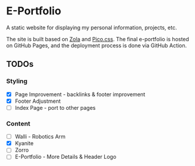 # E-Portfolio

A static website for displaying my personal information, projects, etc.

The site is built based on [Zola](https://www.getzola.org/) and [Pico.css](https://picocss.com/). The final e-portfolio is hosted on GitHub Pages, and the deployment process is done via GitHub Action.

## TODOs

### Styling

- [x] Page Improvement - backlinks & footer improvement
- [x] Footer Adjustment
- [ ] Index Page - port to other pages

### Content

- [ ] Walli - Robotics Arm
- [x] Kyanite
- [ ] Zorro
- [ ] E-Portfolio - More Details & Header Logo
